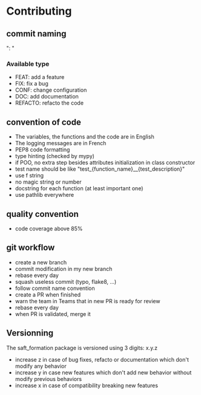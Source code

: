 # Contributing

## commit naming

"<commit-type>: <action verb><description>"

### Available type

- FEAT: add a feature
- FIX: fix a bug
- CONF: change configuration
- DOC: add documentation
- REFACTO: refacto the code

## convention of code

- The variables, the functions and the code are in English 
- The logging messages are in French 
- PEP8 code formatting
- type hinting (checked by mypy)
- if POO, no extra step besides attributes initialization in class constructor
- test name should be like "test_{function_name}__{test_description}"
- use f string
- no magic string or number
- docstring for each function (at least important one)
- use pathlib everywhere

## quality convention

- code coverage above 85%

## git workflow

- create a new branch
- commit modification in my new branch
- rebase every day
- squash useless commit (typo, flake8, ...)
- follow commit name convention
- create a PR when finished
- warn the team in Teams that in new PR is ready for review
- rebase every day
- when PR is validated, merge it

## Versionning

 The saft_formation package is versioned using 3 digits: x.y.z

- increase z in case of bug fixes, refacto or documentation which don't modify any behavior
- increase y in case new features which don't add new behavior without modify previous behaviors
- increase x in case of compatibility breaking new features
